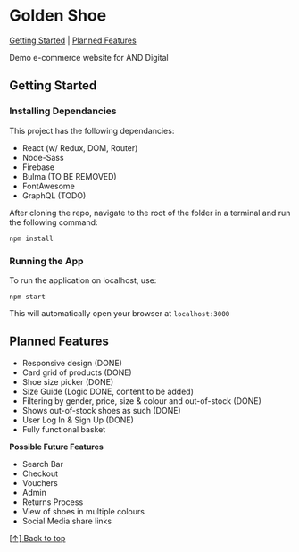 # Golden Shoe

[Getting Started](#getting-started) | [Planned Features](#Planned-Features)

Demo e-commerce website for AND Digital

## Getting Started

### Installing Dependancies

This project has the following dependancies:

- React (w/ Redux, DOM, Router)
- Node-Sass
- Firebase
- Bulma (TO BE REMOVED)
- FontAwesome
- GraphQL (TODO)


After cloning the repo, navigate to the root of the folder in a terminal and run the following command:

```
npm install
```

### Running the App
To run the application on localhost, use:

```
npm start
```

This will automatically open your browser at `localhost:3000` 


## Planned Features

- Responsive design (DONE)
- Card grid of products (DONE)
- Shoe size picker (DONE)
- Size Guide (Logic DONE, content to be added)
- Filtering by gender, price, size & colour and out-of-stock (DONE)
- Shows out-of-stock shoes as such (DONE)
- User Log In & Sign Up (DONE)
- Fully functional basket

**Possible Future Features**
- Search Bar
- Checkout
- Vouchers
- Admin
- Returns Process
- View of shoes in multiple colours
- Social Media share links



[[↑] Back to top](#golden-shoe)